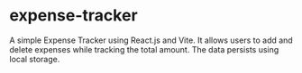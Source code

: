 # expense-tracker
A simple Expense Tracker using React.js and Vite. It allows users to add and delete expenses while tracking the total amount. The data persists using local storage. 
